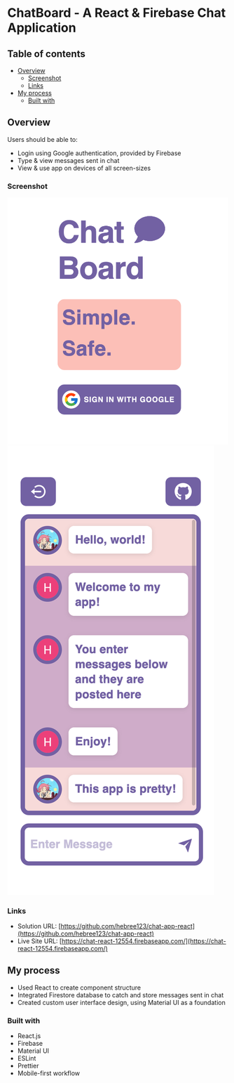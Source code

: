 # ChatBoard - A React & Firebase Chat Application

## Table of contents

- [Overview](#overview)
  - [Screenshot](#screenshot)
  - [Links](#links)
- [My process](#my-process)
  - [Built with](#built-with)

## Overview

Users should be able to:

- Login using Google authentication, provided by Firebase
- Type & view messages sent in chat
- View & use app on devices of all screen-sizes

### Screenshot

![](./screenshot.png) ![](./screenshot2.png)

### Links

- Solution URL: [https://github.com/hebree123/chat-app-react](https://github.com/hebree123/chat-app-react)
- Live Site URL: [https://chat-react-12554.firebaseapp.com/](https://chat-react-12554.firebaseapp.com/)

## My process

- Used React to create component structure
- Integrated Firestore database to catch and store messages sent in chat
- Created custom user interface design, using Material UI as a foundation

### Built with

- React.js
- Firebase
- Material UI
- ESLint
- Prettier
- Mobile-first workflow

